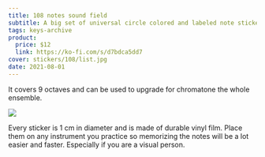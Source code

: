 ```yaml
---
title: 108 notes sound field
subtitle: A big set of universal circle colored and labeled note stickers
tags: keys-archive
product:
  price: $12
  link: https://ko-fi.com/s/d7bdca5dd7
cover: stickers/108/list.jpg
date: 2021-08-01
---
```


It covers 9 octaves and can be used to upgrade for chromatone the whole ensemble.

<img src="/media/stickers/108/kit.jpg">

Every sticker is 1 cm in diameter and is made of durable vinyl film. Place them on any instrument you practice so memorizing the notes will be a lot easier and faster. Especially if you are a visual person.
